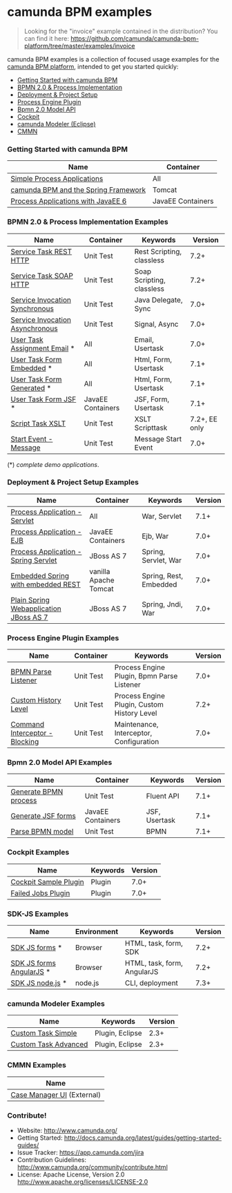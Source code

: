 camunda BPM examples
====================

> Looking for the "invoice" example contained in the distribution?  You can find it here: https://github.com/camunda/camunda-bpm-platform/tree/master/examples/invoice

camunda BPM examples is a collection of focused usage examples for the [camunda BPM platform](https://github.com/camunda/camunda-bpm-platform), intended to get you started quickly:

* [Getting Started with camunda BPM](#getting-started-with-camunda-bpm)
* [BPMN 2.0 & Process Implementation](#bpmn-20--process-implementation-examples)
* [Deployment & Project Setup](#deployment--project-setup-examples)
* [Process Engine Plugin](#process-engine-plugin-examples)
* [Bpmn 2.0 Model API](#bpmn-20-model-api-examples)
* [Cockpit](#cockpit-examples)
* [camunda Modeler (Eclipse)](#camunda-modeler-examples)
* [CMMN](#cmmn-examples)

### Getting Started with camunda BPM

| Name                                                                                                   | Container          |
| -------------------------------------------------------------------------------------------------------|--------------------|
| [Simple Process Applications](http://docs.camunda.org/latest/guides/getting-started-guides/developing-process-applications/)     | All                |
| [camunda BPM and the Spring Framework](http://docs.camunda.org/latest/guides/getting-started-guides/spring-framework/)           | Tomcat             |
| [Process Applications with JavaEE 6](http://docs.camunda.org/latest/guides/getting-started-guides/java-ee/)                      | JavaEE Containers  |

### BPMN 2.0 & Process Implementation Examples

| Name                                                                       | Container            | Keywords                  | Version |
| ---------------------------------------------------------------------------|----------------------|---------------------------|---------|
| [Service Task REST HTTP](/servicetask/rest-service)                        | Unit Test            | Rest Scripting, classless | 7.2+    |
| [Service Task SOAP HTTP](/servicetask/soap-service)                        | Unit Test            | Soap Scripting, classless | 7.2+    |
| [Service Invocation Synchronous](/servicetask/service-invocation-synchronous)     | Unit Test     | Java Delegate, Sync       | 7.0+    |
| [Service Invocation Asynchronous](/servicetask/service-invocation-asynchronous)   | Unit Test     | Signal, Async             | 7.0+    |
| [User Task Assignment Email](/usertask/task-assignment-email) *            | All                  | Email, Usertask           | 7.0+    |
| [User Task Form Embedded](/usertask/task-form-embedded) *                  | All                  | Html, Form, Usertask      | 7.1+    |
| [User Task Form Generated](/usertask/task-form-generated) *                | All                  | Html, Form, Usertask      | 7.1+    |
| [User Task Form JSF](/usertask/task-form-external-jsf) *                   | JavaEE Containers    | JSF, Form, Usertask       | 7.1+    |
| [Script Task XSLT](/scripttask/xslt-scripttask)                            | Unit Test            | XSLT Scripttask           | 7.2+, EE only    |
| [Start Event - Message](/startevent/message-start)                         | Unit Test            | Message Start Event       | 7.0+    |

(\*) _complete demo applications_.

### Deployment & Project Setup Examples

| Name                                                                       | Container            |  Keywords                 | Version |
| ---------------------------------------------------------------------------|----------------------|---------------------------|---------|
| [Process Application - Servlet](deployment/servlet-pa)                     | All                  | War, Servlet              | 7.1+    |
| [Process Application - EJB](deployment/ejb-pa)                             | JavaEE Containers    | Ejb, War                  | 7.0+    |
| [Process Application - Spring Servlet](deployment/spring-servlet-pa-jboss) | JBoss AS 7           | Spring, Servlet, War      | 7.0+    |
| [Embedded Spring with embedded REST](deployment/embedded-spring-rest)      | vanilla Apache Tomcat | Spring, Rest, Embedded   | 7.0+    |
| [Plain Spring Webapplication JBoss AS 7](deployment/spring-jboss-non-pa)   | JBoss AS 7           | Spring, Jndi, War         | 7.0+    |


### Process Engine Plugin Examples

| Name                                                                       | Container            |  Keywords                                   | Version |
| ---------------------------------------------------------------------------|----------------------|---------------------------------------------|---------|
| [BPMN Parse Listener](process-engine-plugin/bpmn-parse-listener)           | Unit Test            | Process Engine Plugin, Bpmn Parse Listener  | 7.0+    |
| [Custom History Level](process-engine-plugin/custom-history-level)         | Unit Test            | Process Engine Plugin, Custom History Level | 7.2+    |
| [Command Interceptor - Blocking](process-engine-plugin/command-interceptor-blocking) | Unit Test  | Maintenance, Interceptor, Configuration     | 7.0+    |

### Bpmn 2.0 Model API Examples

| Name                                                                       | Container            | Keywords                  | Version |
| ---------------------------------------------------------------------------|----------------------|---------------------------|---------|
| [Generate BPMN process](/bpmn-model-api/generate-process-fluent-api)       | Unit Test            | Fluent API                | 7.1+    |
| [Generate JSF forms](/bpmn-model-api/generate-jsf-form)                    | JavaEE Containers    | JSF, Usertask             | 7.1+    |
| [Parse BPMN model](/bpmn-model-api/parse-bpmn)                             | Unit Test            | BPMN                      | 7.1+    |

### Cockpit Examples

| Name                                                                       | Keywords                  | Version |
| ---------------------------------------------------------------------------|---------------------------|---------|
| [Cockpit Sample Plugin](/cockpit/cockpit-sample-plugin)                    | Plugin                    | 7.0+    |
| [Failed Jobs Plugin](/cockpit/cockpit-failed-jobs-plugin)                  | Plugin                    | 7.0+    |

### SDK-JS Examples

| Name                                                      | Environment | Keywords                    | Version |
|-----------------------------------------------------------|-------------|-----------------------------|---------|
| [SDK JS forms](/sdk-js/browser-forms) *                   | Browser     | HTML, task, form, SDK       | 7.2+    |
| [SDK JS forms AngularJS](/sdk-js/browser-forms-angular) * | Browser     | HTML, task, form, AngularJS | 7.2+    |
| [SDK JS node.js](/sdk-js/nodejs) *                        | node.js     | CLI, deployment | 7.3+    |

### camunda Modeler Examples

| Name                                                                       | Keywords                  | Version |
| ---------------------------------------------------------------------------|---------------------------|---------|
| [Custom Task Simple](/modeler/custom-task-simple)                          | Plugin, Eclipse           | 2.3+    |
| [Custom Task Advanced](/modeler/custom-task-advanced)                      | Plugin, Eclipse           | 2.3+    |

### CMMN Examples

| Name                                                                       |
| ---------------------------------------------------------------------------|
| [Case Manager UI](https://github.com/camunda/camunda-casemanager-ui) (External) |

### Contribute!

  * Website: http://www.camunda.org/
  * Getting Started: http://docs.camunda.org/latest/guides/getting-started-guides/
  * Issue Tracker: https://app.camunda.com/jira
  * Contribution Guidelines: http://www.camunda.org/community/contribute.html
  * License: Apache License, Version 2.0  http://www.apache.org/licenses/LICENSE-2.0
